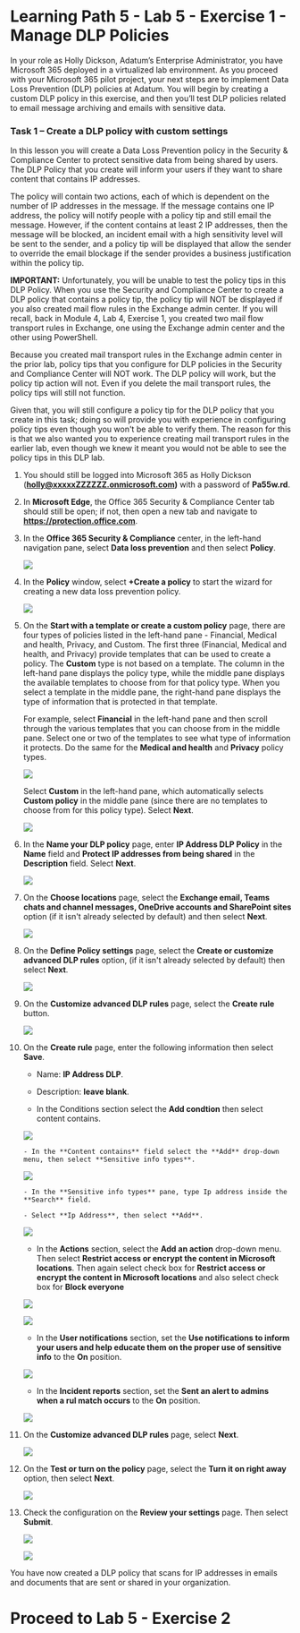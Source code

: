 # Learning Path 5 - Lab 5 - Exercise 1 - Manage DLP Policies  

In your role as Holly Dickson, Adatum’s Enterprise Administrator, you have Microsoft 365 deployed in a virtualized lab environment. As you proceed with your Microsoft 365 pilot project, your next steps are to implement Data Loss Prevention (DLP) policies at Adatum. You will begin by creating a custom DLP policy in this exercise, and then you’ll test DLP policies related to email message archiving and emails with sensitive data. 

### Task 1 – Create a DLP policy with custom settings

In this lesson you will create a Data Loss Prevention policy in the Security & Compliance Center to protect sensitive data from being shared by users. The DLP Policy that you create will inform your users if they want to share content that contains IP addresses. 

The policy will contain two actions, each of which is dependent on the number of IP addresses in the message. If the message contains one IP address, the policy will notify people with a policy tip and still email the message. However, if the content contains at least 2 IP addresses, then the message will be blocked, an incident email with a high sensitivity level will be sent to the sender, and a policy tip will be displayed that allow the sender to override the email blockage if the sender provides a business justification within the policy tip.

**IMPORTANT:** Unfortunately, you will be unable to test the policy tips in this DLP Policy. When you use the Security and Compliance Center to create a DLP policy that contains a policy tip, the policy tip will NOT be displayed if you also created mail flow rules in the Exchange admin center. If you will recall, back in Module 4, Lab 4, Exercise 1, you created two mail flow transport rules in Exchange, one using the Exchange admin center and the other using PowerShell. 

Because you created mail transport rules in the Exchange admin center in the prior lab, policy tips that you configure for DLP policies in the Security and Compliance Center will NOT work. The DLP policy will work, but the policy tip action will not. Even if you delete the mail transport rules, the policy tips will still not function. 

Given that, you will still configure a policy tip for the DLP policy that you create in this task; doing so will provide you with experience in configuring policy tips even though you won't be able to verify them. The reason for this is that we also wanted you to experience creating mail transport rules in the earlier lab, even though we knew it meant you would not be able to see the policy tips  in this DLP lab.  

1. You should still be logged into Microsoft 365 as Holly Dickson (**holly@xxxxxZZZZZZ.onmicrosoft.com)** with a password of **Pa55w.rd**. 

2. In **Microsoft Edge**, the Office 365 Security & Compliance Center tab should still be open; if not, then open a new tab and navigate to **https://protection.office.com**.

3. In the **Office 365 Security &amp; Compliance** center, in the left-hand navigation pane, select **Data loss prevention** and then select **Policy**.

	![](images/dlp1.png)

4. In the **Policy** window, select **+Create a policy** to start the wizard for creating a new data loss prevention policy.

	![](images/dlp2.png)

5. On the **Start with a template or create a custom policy** page, there are four types of policies listed in the left-hand pane - Financial, Medical and health, Privacy, and Custom. The first three (Financial, Medical and health, and Privacy) provide templates that can be used to create a policy. The **Custom** type is not based on a template. The column in the left-hand pane displays the policy type, while the middle pane displays the available templates to choose from for that policy type. When you select a template in the middle pane, the right-hand pane displays the type of information that is protected in that template. <br/> 

    For example, select **Financial** in the left-hand pane and then scroll through the various templates that you can choose from in the middle pane. Select one or two of the templates to see what type of information it protects. Do the same for the **Medical and health** and **Privacy** policy types.  <br/>

	![](images/dlp3.png)

    Select **Custom** in the left-hand pane, which automatically selects **Custom policy** in the middle pane (since there are no templates to choose from for this policy type). Select **Next**.

	![](images/dlp4.png)

6. In the **Name your DLP policy** page, enter **IP Address DLP Policy** in the **Name** field and **Protect IP addresses from being shared** in the **Description** field. Select **Next**.

	![](images/dlp5.png)

7. On the **Choose locations** page, select the **Exchange email, Teams chats and channel messages, OneDrive accounts and SharePoint sites** option (if it isn't already selected by default) and then select **Next**.

	![](images/dlp6.png)

8. On the **Define Policy settings** page, select the **Create or customize advanced DLP rules** option, (if it isn't already selected by default) then select **Next**. 

	![](images/dlp7.png)

9. On the **Customize advanced DLP rules** page, select the **Create rule** button.

	![](images/dlp8.png)

10. On the **Create rule** page, enter the following information then select **Save**.
    
      - Name: **IP Address DLP**.
    
     - Description: **leave blank**.
    
      - In the Conditions section select the **Add condtion** then select content contains.

	![](images/dlp9.png)

        - In the **Content contains** field select the **Add** drop-down menu, then select **Sensitive info types**.

	![](images/dlp10.png)

        - In the **Sensitive info types** pane, type Ip address inside the **Search** field.
        
        - Select **Ip Address**, then select **Add**.

	![](images/dlp11.png)

     - In the **Actions** section, select the **Add an action** drop-down menu. Then select **Restrict access or encrypt the content in Microsoft locations**. Then again select check box for **Restrict access or encrypt the content in Microsoft locations** and also select check box for **Block everyone**

	![](images/dlp12.png)

	![](images/dlp19.png)

     - In the **User notifications** section, set the **Use notifications to inform your users and help educate them on the proper use of sensitive info** to the **On** position.

	![](images/dlp13.png)

    - In the **Incident reports** section, set the **Sent an alert to admins when a rul match occurs** to the **On** position.

	![](images/dlp14.png)

11. On the **Customize advanced DLP rules** page, select **Next**.

	![](images/dlp15.png)

12. On the **Test or turn on the policy** page, select the **Turn it on right away** option, then select **Next**.

	![](images/dlp16.png)

13. Check the configuration on the **Review your settings** page. Then select **Submit**.

	![](images/dlp17.png)

	![](images/dlp18.png)
    
You have now created a DLP policy that scans for IP addresses in emails and documents that are sent or shared in your organization.


# Proceed to Lab 5 - Exercise 2 
